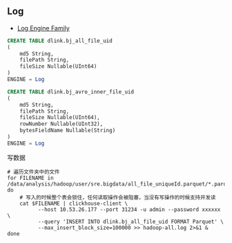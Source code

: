 

## Log
* [Log Engine Family](https://clickhouse.tech/docs/en/engines/table-engines/log-family/)
```sql
CREATE TABLE dlink.bj_all_file_uid
(
    md5 String,
    filePath String,
	fileSize Nullable(UInt64)
)
ENGINE = Log

CREATE TABLE dlink.bj_avro_inner_file_uid
(
    md5 String,
    filePath String,
	fileSize Nullable(UInt64),
    rowNumber Nullable(UInt32),
	bytesFieldName Nullable(String)
)
ENGINE = Log
```

写数据
```shell
# 遍历文件夹中的文件
for FILENAME in /data/analysis/hadoop/user/sre.bigdata/all_file_uniqueId.parquet/*.parquet; do
    # 写入的时候整个表会锁住，任何读取操作会被阻塞，当没有写操作的时候支持并发读
    cat $FILENAME | clickhouse-client \
          --host 10.53.26.177 --port 31234 -u admin --password xxxxxx \
          --query 'INSERT INTO dlink.bj_all_file_uid FORMAT Parquet' \
          --max_insert_block_size=100000 >> hadoop-all.log 2>&1 &
done
```